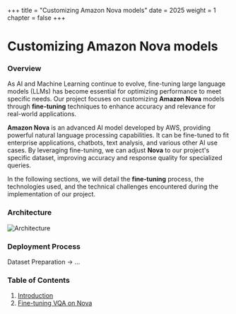 +++
title = "Customizing Amazon Nova models"
date = 2025
weight = 1
chapter = false
+++

# Customizing Amazon Nova models

### Overview
As AI and Machine Learning continue to evolve, fine-tuning large language models (LLMs) has become essential for optimizing performance to meet specific needs. Our project focuses on customizing **Amazon Nova** models through **fine-tuning** techniques to enhance accuracy and relevance for real-world applications.

**Amazon Nova** is an advanced AI model developed by AWS, providing powerful natural language processing capabilities. It can be fine-tuned to fit enterprise applications, chatbots, text analysis, and various other AI use cases. By leveraging fine-tuning, we can adjust **Nova** to our project's specific dataset, improving accuracy and response quality for specialized queries.

In the following sections, we will detail the **fine-tuning** process, the technologies used, and the technical challenges encountered during the implementation of our project.

### Architecture

![Architecture](/images/)

### Deployment Process
Dataset Preparation -> ...

### Table of Contents

1. [Introduction](1-introduce/)
2. [Fine-tuning VQA on Nova](2-finetune/)
